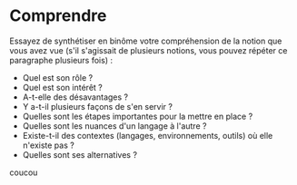 # Comprendre

Essayez de synthétiser en binôme votre compréhension de la notion que vous avez vue (s'il s'agissait de plusieurs notions, vous pouvez répéter ce paragraphe plusieurs fois) : 
- Quel est son rôle ? 
- Quel est son intérêt ? 
- A-t-elle des désavantages ? 
- Y a-t-il plusieurs façons de s'en servir ? 
- Quelles sont les étapes importantes pour la mettre en place ? 
- Quelles sont les nuances d'un langage à l'autre ? 
- Existe-t-il des contextes (langages, environnements, outils) où elle n'existe pas ? 
- Quelles sont ses alternatives ? 

coucou